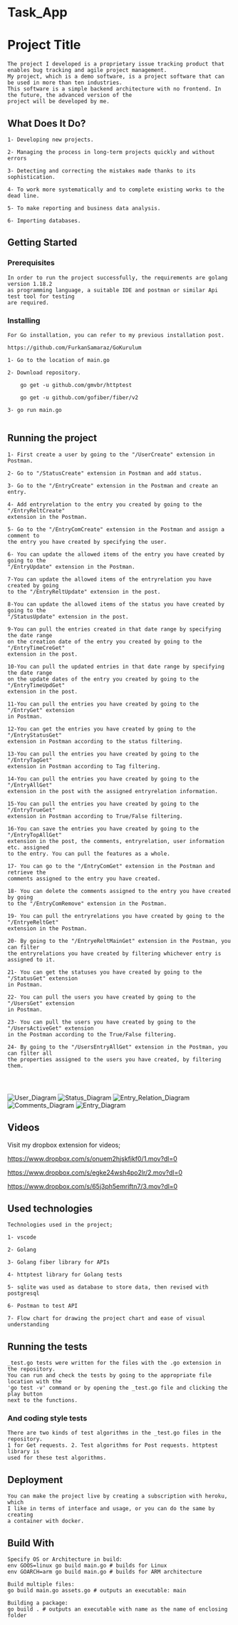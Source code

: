# Task_App


# Project Title
```
The project I developed is a proprietary issue tracking product that enables bug tracking and agile project management.
My project, which is a demo software, is a project software that can be used in more than ten industries. 
This software is a simple backend architecture with no frontend. In the future, the advanced version of the 
project will be developed by me.
```
## What Does It Do?
```
1- Developing new projects.

2- Managing the process in long-term projects quickly and without errors

3- Detecting and correcting the mistakes made thanks to its sophistication.

4- To work more systematically and to complete existing works to the dead line.

5- To make reporting and business data analysis.

6- Importing databases.
```
## Getting Started

### Prerequisites

```
In order to run the project successfully, the requirements are golang version 1.18.2 
as programming language, a suitable IDE and postman or similar Api test tool for testing 
are required.
```

### Installing

```
For Go installation, you can refer to my previous installation post.

https://github.com/FurkanSamaraz/GoKurulum

1- Go to the location of main.go

2- Download repository.

	go get -u github.com/gmvbr/httptest
	
	go get -u github.com/gofiber/fiber/v2

3- go run main.go


```
## Running the project


```
1- First create a user by going to the "/UserCreate" extension in Postman.

2- Go to "/StatusCreate" extension in Postman and add status.

3- Go to the "/EntryCreate" extension in the Postman and create an entry.

4- Add entryrelation to the entry you created by going to the "/EntryReltCreate" 
extension in the Postman.

5- Go to the "/EntryComCreate" extension in the Postman and assign a comment to 
the entry you have created by specifying the user.

6- You can update the allowed items of the entry you have created by going to the 
"/EntryUpdate" extension in the Postman.

7-You can update the allowed items of the entryrelation you have created by going 
to the "/EntryReltUpdate" extension in the post.

8-You can update the allowed items of the status you have created by going to the 
"/StatusUpdate" extension in the post.

9-You can pull the entries created in that date range by specifying the date range 
on the creation date of the entry you created by going to the "/EntryTimeCreGet" 
extension in the post.

10-You can pull the updated entries in that date range by specifying the date range 
on the update dates of the entry you created by going to the "/EntryTimeUpdGet" 
extension in the post.

11-You can pull the entries you have created by going to the "/EntryGet" extension 
in Postman.

12-You can get the entries you have created by going to the "/EntryStatusGet" 
extension in Postman according to the status filtering.

13-You can pull the entries you have created by going to the "/EntryTagGet" 
extension in Postman according to Tag filtering.

14-You can pull the entries you have created by going to the "/EntryAllGet" 
extension in the post with the assigned entryrelation information.

15-You can pull the entries you have created by going to the "/EntryTrueGet" 
extension in Postman according to True/False filtering.

16-You can save the entries you have created by going to the "/EntryTopAllGet" 
extension in the post, the comments, entryrelation, user information etc. assigned 
to the entry. You can pull the features as a whole.

17- You can go to the "/EntryComGet" extension in the Postman and retrieve the 
comments assigned to the entry you have created.

18- You can delete the comments assigned to the entry you have created by going 
to the "/EntryComRemove" extension in the Postman.

19- You can pull the entryrelations you have created by going to the "/EntryeReltGet" 
extension in the Postman.

20- By going to the "/EntryeReltMainGet" extension in the Postman, you can filter 
the entryrelations you have created by filtering whichever entry is assigned to it.

21- You can get the statuses you have created by going to the "/StatusGet" extension 
in Postman.

22- You can pull the users you have created by going to the "/UsersGet" extension 
in Postman.

23- You can pull the users you have created by going to the "/UsersActiveGet" extension 
in the Postman according to the True/False filtering.

24- By going to the "/UsersEntryAllGet" extension in the Postman, you can filter all 
the properties assigned to the users you have created, by filtering them.




```
![User_Diagram](https://user-images.githubusercontent.com/92402372/185144033-d490217e-fc78-41f8-aef5-c47c711d0e06.png)
![Status_Diagram](https://user-images.githubusercontent.com/92402372/185144099-eb0d2bbe-f824-4d7a-b8bd-e343b5a1ba4c.png)
![Entry_Relation_Diagram](https://user-images.githubusercontent.com/92402372/185144154-0cd8cb2a-ac88-4f0e-872f-69bee1161733.png)
![Comments_Diagram](https://user-images.githubusercontent.com/92402372/185144193-1e17b9b7-40e1-472c-81bc-d9ec3e9be493.png)
![Entry_Diagram](https://user-images.githubusercontent.com/92402372/185144223-87e58ae4-e048-48f9-a0f5-f6ef8add8426.png)

## Videos
Visit my dropbox extension for videos;

https://www.dropbox.com/s/onuem2hjskfjkf0/1.mov?dl=0

https://www.dropbox.com/s/egke24wsh4po2lr/2.mov?dl=0

https://www.dropbox.com/s/65j3ph5emriftn7/3.mov?dl=0

## Used technologies

```
Technologies used in the project;

1- vscode

2- Golang

3- Golang fiber library for APIs

4- httptest library for Golang tests

5- sqlite was used as database to store data, then revised with postgresql

6- Postman to test API

7- Flow chart for drawing the project chart and ease of visual understanding

```
## Running the tests

```
_test.go tests were written for the files with the .go extension in the repository. 
You can run and check the tests by going to the appropriate file location with the 
'go test -v' command or by opening the _test.go file and clicking the play button 
next to the functions.

```

### And coding style tests

```
There are two kinds of test algorithms in the _test.go files in the repository. 
1 for Get requests. 2. Test algorithms for Post requests. httptest library is 
used for these test algorithms.

```


## Deployment

```
You can make the project live by creating a subscription with heroku, which 
I like in terms of interface and usage, or you can do the same by creating 
a container with docker.

```
## Build With

```
Specify OS or Architecture in build:
env GOOS=linux go build main.go # builds for Linux
env GOARCH=arm go build main.go # builds for ARM architecture

Build multiple files:
go build main.go assets.go # outputs an executable: main

Building a package:
go build . # outputs an executable with name as the name of enclosing folder

```
